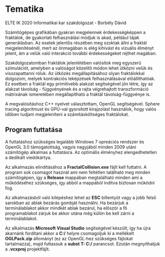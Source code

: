 # Tematika
ELTE IK 2020 Informatikai kar szakdolgozat - Borbély Dávid

Számítógépes grafikában gyakran megjelennek érdekességképpen a fraktálok, de gyakorlati felhasználási módjuk is akad, például tájak generálásban. Az esetek jelentős részében meg szoktak állni a fraktál megjelenítésénél, mert az önmagában is elég kihívást és vizuális élményt jelent, ám a velük való interakció további érdekességeket rejthet magában. 

Szakdolgozatomban fraktálok jelenlétében valósítok meg egyszerű szimulációt, amelyben a valóságot közelítő módon lehet ütközni velük és visszapattanni róluk. Az ütközés megállapításához olyan fraktálokkal dolgozom, melyek kontrakciós leképzések felhasználásával előállíthatóak. Ez esetben a fraktál egy primitívebb alakzat segítségével jön létre, így az alakzat távolság - függvényének és a rajta végrehajtott transzformáció mátrixának ismeretében megállapítható a fraktál távolság-függvénye is.

A megvalósításhoz C++ nyelvet választottam, OpenGL segítségével. Sphere tracing algoritmust és GPU-val gyorsított kirajzolást használok, hogy valós időben tudjam megjeleníteni a számításköltséges fraktálokat.

## Program futtatása

A futtatáshoz szükséges legalább Windows 7 opreációs rendszer és OpenGL 3.0 támogatottság, vagyis nagyjából minden 2009 utáni számítógép alkalmas a futtatásra. Az optimális élményhez elengedhetetlen a dedikált viedókártya.

Az alkalmazás elindításához a **FractalCollision.exe** fájlt kell futtatni. A program sok csomagot használ ami nem feltétlen található meg minden számítógépen, így a **Release** mappában megtalálható minden ami a működéséhez szükséges, így abból a mappából indítva biztosan működni fog. 

Az alkalmazásból való kilépéshez lehet az **ESC** billentyűt vagy a jobb felső sarokban az ablak bezárás gombját használni. Ha bezárjuk a terminálablakot akkor mindkét ablak bezárul, ha először a fő programablakot zárjuk be akkor utána még külön be kell zárni a terminálablakot.

Az alkalmazás **Microsoft Visual Studio** segítségével készült, így ha újra akarnánk fordítani akkor a **C:/** helyre csomagoljuk ki a mellékelt **OGLPack.zip** állományt (ez az OpenGL-hez szükséges fájlokat tartalmazza), majd futtassuk a **subst T: C:/** parancsot. Ezután megnyithatjuk a **.vcxproj** projektfájlt.

